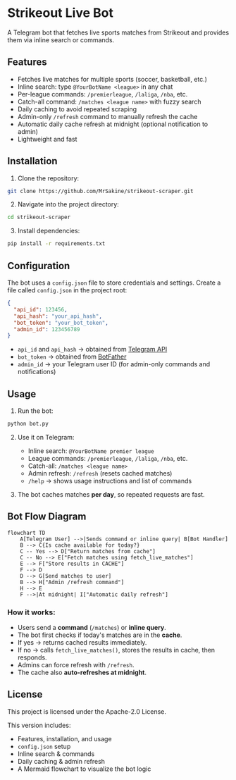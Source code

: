 # Strikeout Live Bot

A Telegram bot that fetches live sports matches from Strikeout and provides them via inline search or commands.

## Features

- Fetches live matches for multiple sports (soccer, basketball, etc.)
- Inline search: type `@YourBotName <league>` in any chat
- Per-league commands: `/premierleague`, `/laliga`, `/nba`, etc.
- Catch-all command: `/matches <league name>` with fuzzy search
- Daily caching to avoid repeated scraping
- Admin-only `/refresh` command to manually refresh the cache
- Automatic daily cache refresh at midnight (optional notification to admin)
- Lightweight and fast

## Installation

1. Clone the repository:

```bash
git clone https://github.com/MrSakine/strikeout-scraper.git
````

2. Navigate into the project directory:

```bash
cd strikeout-scraper
```

3. Install dependencies:

```bash
pip install -r requirements.txt
```

## Configuration

The bot uses a `config.json` file to store credentials and settings. Create a file called `config.json` in the project root:

```json
{
  "api_id": 123456,
  "api_hash": "your_api_hash",
  "bot_token": "your_bot_token",
  "admin_id": 123456789
}
```

* `api_id` and `api_hash` → obtained from [Telegram API](https://my.telegram.org/apps)
* `bot_token` → obtained from [BotFather](https://t.me/BotFather)
* `admin_id` → your Telegram user ID (for admin-only commands and notifications)

## Usage

1. Run the bot:

```bash
python bot.py
```

2. Use it on Telegram:

   * Inline search: `@YourBotName premier league`
   * League commands: `/premierleague`, `/laliga`, `/nba`, etc.
   * Catch-all: `/matches <league name>`
   * Admin refresh: `/refresh` (resets cached matches)
   * `/help` → shows usage instructions and list of commands

3. The bot caches matches **per day**, so repeated requests are fast.

## Bot Flow Diagram

```mermaid
flowchart TD
    A[Telegram User] -->|Sends command or inline query| B[Bot Handler]
    B --> C{Is cache available for today?}
    C -- Yes --> D["Return matches from cache"]
    C -- No --> E["Fetch matches using fetch_live_matches"]
    E --> F["Store results in CACHE"]
    F --> D
    D --> G[Send matches to user]
    B --> H["Admin /refresh command"]
    H --> E
    F -->|At midnight| I["Automatic daily refresh"]
```

### How it works:

* Users send a **command** (`/matches`) or **inline query**.
* The bot first checks if today's matches are in the **cache**.
* If yes → returns cached results immediately.
* If no → calls `fetch_live_matches()`, stores the results in cache, then responds.
* Admins can force refresh with `/refresh`.
* The cache also **auto-refreshes at midnight**.

## License

This project is licensed under the Apache-2.0 License.

This version includes:  
- Features, installation, and usage  
- `config.json` setup  
- Inline search & commands  
- Daily caching & admin refresh  
- A Mermaid flowchart to visualize the bot logic  
